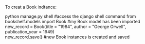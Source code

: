 To creat a Book indtance:

python manage.py shell                  #access the django shell command
from bookshelf.models import Book       #my Book model has been imported
new_record = Book(title = "1984", author = "George Orwell", publication_year = 1949)   
new_record.save()                       #new Book instances is created and saved
